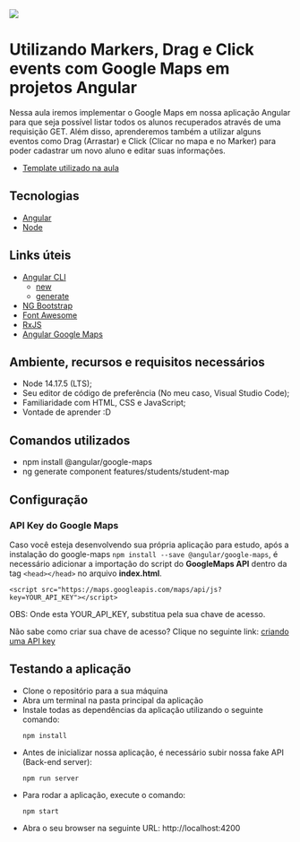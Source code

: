 <img src="https://storage.googleapis.com/golden-wind/experts-club/capa-github.svg" />

# Utilizando Markers, Drag e Click events com Google Maps em projetos Angular

Nessa aula iremos implementar o Google Maps em nossa aplicação Angular para que seja possível listar todos os alunos recuperados através de uma requisição GET.
Além disso, aprenderemos também a utilizar alguns eventos como Drag (Arrastar) e Click (Clicar no mapa e no Marker) para poder cadastrar um novo aluno e editar suas informações.

- [Template utilizado na aula](https://github.com/rocketseat-experts-club/angular-google-maps-2021-10-15/tree/template)

## Tecnologias

- [Angular](https://angular.io/)
- [Node](https://nodejs.org/en/)

## Links úteis

- [Angular CLI](https://angular.io/cli)
    - [new](https://angular.io/cli/new)
    - [generate](https://angular.io/cli/generate)
- [NG Bootstrap](https://ng-bootstrap.github.io/#/home)
- [Font Awesome](https://fontawesome.com)
- [RxJS](https://rxjs.dev/guide/operators#creation-operators)
- [Angular Google Maps](https://github.com/angular/components/tree/master/src/google-maps#readme)

## Ambiente, recursos e requisitos necessários

- Node 14.17.5 (LTS);
- Seu editor de código de preferência (No meu caso, Visual Studio Code);
- Familiaridade com HTML, CSS e JavaScript;
- Vontade de aprender :D

## Comandos utilizados
- npm install @angular/google-maps
- ng generate component features/students/student-map

## Configuração

### API Key do Google Maps
Caso você esteja desenvolvendo sua própria aplicação para estudo, após a instalação do google-maps ```npm install --save @angular/google-maps```, é necessário adicionar a importação do script do **GoogleMaps API** dentro da tag ```<head></head>``` no arquivo **index.html**.

```
<script src="https://maps.googleapis.com/maps/api/js?key=YOUR_API_KEY"></script>
```

OBS: Onde esta YOUR_API_KEY, substitua pela sua chave de acesso.

Não sabe como criar sua chave de acesso? Clique no seguinte link: [criando uma API key](https://developers.google.com/maps/documentation/javascript/adding-a-google-map#step_3_get_an_api_key)

## Testando a aplicação
- Clone o repositório para a sua máquina
- Abra um terminal na pasta principal da aplicação
- Instale todas as dependências da aplicação utilizando o seguinte comando:
    ```
    npm install
    ```
- Antes de inicializar nossa aplicação, é necessário subir nossa fake API (Back-end server):
    ```
    npm run server
    ```
- Para rodar a aplicação, execute o comando:
    ```
    npm start
    ```
- Abra o seu browser na seguinte URL: http://localhost:4200
